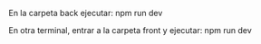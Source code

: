 En la carpeta back ejecutar:
npm run dev

En otra terminal, entrar a la carpeta front y ejecutar:
npm run dev
